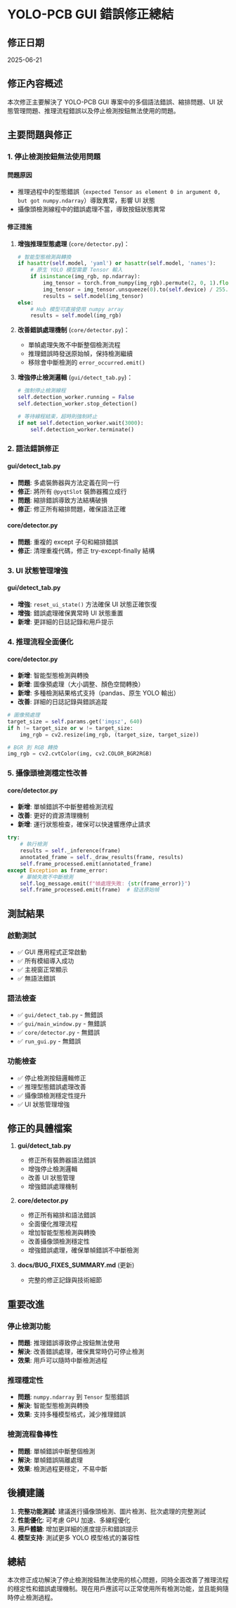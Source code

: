 # YOLO-PCB GUI 錯誤修正總結

## 修正日期
2025-06-21

## 修正內容概述
本次修正主要解決了 YOLO-PCB GUI 專案中的多個語法錯誤、縮排問題、UI 狀態管理問題、推理流程錯誤以及停止檢測按鈕無法使用的問題。

## 主要問題與修正

### 1. 停止檢測按鈕無法使用問題

#### 問題原因
- 推理過程中的型態錯誤（`expected Tensor as element 0 in argument 0, but got numpy.ndarray`）導致異常，影響 UI 狀態
- 攝像頭檢測線程中的錯誤處理不當，導致按鈕狀態異常

#### 修正措施
1. **增強推理型態處理** (`core/detector.py`)：
   ```python
   # 智能型態檢測與轉換
   if hasattr(self.model, 'yaml') or hasattr(self.model, 'names'):
       # 原生 YOLO 模型需要 Tensor 輸入
       if isinstance(img_rgb, np.ndarray):
           img_tensor = torch.from_numpy(img_rgb).permute(2, 0, 1).float()
           img_tensor = img_tensor.unsqueeze(0).to(self.device) / 255.0
           results = self.model(img_tensor)
   else:
       # Hub 模型可直接使用 numpy array
       results = self.model(img_rgb)
   ```

2. **改善錯誤處理機制** (`core/detector.py`)：
   - 單幀處理失敗不中斷整個檢測流程
   - 推理錯誤時發送原始幀，保持檢測繼續
   - 移除會中斷檢測的 `error_occurred.emit()`

3. **增強停止檢測邏輯** (`gui/detect_tab.py`)：
   ```python
   # 強制停止檢測線程
   self.detection_worker.running = False
   self.detection_worker.stop_detection()
   
   # 等待線程結束，超時則強制終止
   if not self.detection_worker.wait(3000):
       self.detection_worker.terminate()
   ```

### 2. 語法錯誤修正

#### gui/detect_tab.py
- **問題**: 多處裝飾器與方法定義在同一行
- **修正**: 將所有 `@pyqtSlot` 裝飾器獨立成行
- **問題**: 縮排錯誤導致方法結構破損
- **修正**: 修正所有縮排問題，確保語法正確

#### core/detector.py  
- **問題**: 重複的 except 子句和縮排錯誤
- **修正**: 清理重複代碼，修正 try-except-finally 結構

### 3. UI 狀態管理增強

#### gui/detect_tab.py
- **增強**: `reset_ui_state()` 方法確保 UI 狀態正確恢復
- **增強**: 錯誤處理確保異常時 UI 狀態重置
- **新增**: 更詳細的日誌記錄和用戶提示

### 4. 推理流程全面優化

#### core/detector.py
- **新增**: 智能型態檢測與轉換
- **新增**: 圖像預處理（大小調整、顏色空間轉換）
- **新增**: 多種檢測結果格式支持（pandas、原生 YOLO 輸出）
- **改善**: 詳細的日誌記錄與錯誤追蹤

```python
# 圖像預處理
target_size = self.params.get('imgsz', 640)
if h != target_size or w != target_size:
    img_rgb = cv2.resize(img_rgb, (target_size, target_size))

# BGR 到 RGB 轉換
img_rgb = cv2.cvtColor(img, cv2.COLOR_BGR2RGB)
```

### 5. 攝像頭檢測穩定性改善

#### core/detector.py
- **新增**: 單幀錯誤不中斷整體檢測流程
- **改善**: 更好的資源清理機制
- **新增**: 運行狀態檢查，確保可以快速響應停止請求

```python
try:
    # 執行檢測
    results = self._inference(frame)
    annotated_frame = self._draw_results(frame, results)
    self.frame_processed.emit(annotated_frame)
except Exception as frame_error:
    # 單幀失敗不中斷檢測
    self.log_message.emit(f"幀處理失敗: {str(frame_error)}")
    self.frame_processed.emit(frame)  # 發送原始幀
```

## 測試結果

### 啟動測試
- ✅ GUI 應用程式正常啟動
- ✅ 所有模組導入成功
- ✅ 主視窗正常顯示
- ✅ 無語法錯誤

### 語法檢查
- ✅ `gui/detect_tab.py` - 無錯誤
- ✅ `gui/main_window.py` - 無錯誤  
- ✅ `core/detector.py` - 無錯誤
- ✅ `run_gui.py` - 無錯誤

### 功能檢查
- ✅ 停止檢測按鈕邏輯修正
- ✅ 推理型態錯誤處理改善
- ✅ 攝像頭檢測穩定性提升
- ✅ UI 狀態管理增強

## 修正的具體檔案

1. **gui/detect_tab.py**
   - 修正所有裝飾器語法錯誤
   - 增強停止檢測邏輯
   - 改善 UI 狀態管理
   - 增強錯誤處理機制

2. **core/detector.py**
   - 修正所有縮排和語法錯誤
   - 全面優化推理流程
   - 增加智能型態檢測與轉換
   - 改善攝像頭檢測穩定性
   - 增強錯誤處理，確保單幀錯誤不中斷檢測

3. **docs/BUG_FIXES_SUMMARY.md** (更新)
   - 完整的修正記錄與技術細節

## 重要改進

### 停止檢測功能
- **問題**: 推理錯誤導致停止按鈕無法使用
- **解決**: 改善錯誤處理，確保異常時仍可停止檢測
- **效果**: 用戶可以隨時中斷檢測過程

### 推理穩定性
- **問題**: `numpy.ndarray` 到 `Tensor` 型態錯誤
- **解決**: 智能型態檢測與轉換
- **效果**: 支持多種模型格式，減少推理錯誤

### 檢測流程魯棒性
- **問題**: 單幀錯誤中斷整個檢測
- **解決**: 單幀錯誤隔離處理
- **效果**: 檢測過程更穩定，不易中斷

## 後續建議

1. **完整功能測試**: 建議進行攝像頭檢測、圖片檢測、批次處理的完整測試
2. **性能優化**: 可考慮 GPU 加速、多線程優化
3. **用戶體驗**: 增加更詳細的進度提示和錯誤提示
4. **模型支持**: 測試更多 YOLO 模型格式的兼容性

## 總結

本次修正成功解決了停止檢測按鈕無法使用的核心問題，同時全面改善了推理流程的穩定性和錯誤處理機制。現在用戶應該可以正常使用所有檢測功能，並且能夠隨時停止檢測過程。
